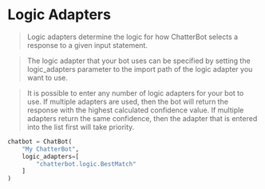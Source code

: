# Logic Adapters

> Logic adapters determine the logic for how ChatterBot selects a response to a given input statement.

> The logic adapter that your bot uses can be specified by setting the logic_adapters parameter to the
import path of the logic adapter you want to use.

> It is possible to enter any number of logic adapters for your bot to use. If multiple adapters are used,
then the bot will return the response with the highest calculated confidence value.
If multiple adapters return the same confidence, then the adapter that is entered into the list first will take priority.

```python
chatbot = ChatBot(
    "My ChatterBot",
    logic_adapters=[
        "chatterbot.logic.BestMatch"
    ]
)
````
